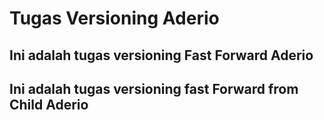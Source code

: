 # Tugas Versioning Aderio

## Ini adalah tugas versioning Fast Forward Aderio
## Ini adalah tugas versioning fast Forward from Child Aderio